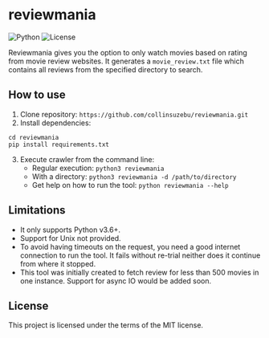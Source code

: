 # reviewmania
![Python](https://img.shields.io/badge/Python-v3.7.1-brightgreen) ![License](https://img.shields.io/badge/license-MIT-blue)

Reviewmania gives you the option to only watch movies based on rating from movie review websites. It generates a `movie_review.txt` file which contains all reviews from the specified directory to search.

## How to use

1. Clone repository: ```https://github.com/collinsuzebu/reviewmania.git```
2. Install dependencies:
```
cd reviewmania
pip install requirements.txt
```
3. Execute crawler from the command line: 
    - Regular execution: ```python3 reviewmania```
    - With a directory: ```python3 reviewmania -d /path/to/directory```
    - Get help on how to run the tool: ```python reviewmania --help```

## Limitations

- It only supports Python v3.6+.
- Support for Unix not provided.
- To avoid having timeouts on the request, you need a good internet connection to run the tool. It fails without re-trial neither does it continue from where it stopped.
- This tool was initially created to fetch review for less than 500 movies in one instance. Support for async IO would be added soon.

## License

This project is licensed under the terms of the MIT license.